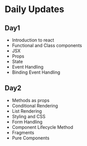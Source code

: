 # Daily Updates

## Day1

* Introduction to react
* Functional and Class components
* JSX
* Props
* State
* Event Handling
* Binding Event Handling

## Day2

* Methods as props
* Conditional Rendering
* List Rendering
* Styling and CSS
* Form Handling
* Component Lifecycle Method
* Fragments  
* Pure Components
